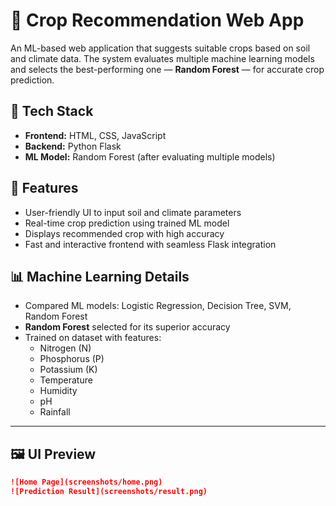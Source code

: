 # 🌾 Crop Recommendation Web App

An ML-based web application that suggests suitable crops based on soil and climate data. The system evaluates multiple machine learning models and selects the best-performing one — **Random Forest** — for accurate crop prediction.



## 🚀 Tech Stack

- **Frontend:** HTML, CSS, JavaScript  
- **Backend:** Python Flask  
- **ML Model:** Random Forest (after evaluating multiple models)  


## 🧠 Features

- User-friendly UI to input soil and climate parameters  
- Real-time crop prediction using trained ML model  
- Displays recommended crop with high accuracy  
- Fast and interactive frontend with seamless Flask integration  


## 📊 Machine Learning Details

- Compared ML models: Logistic Regression, Decision Tree, SVM, Random Forest  
- **Random Forest** selected for its superior accuracy  
- Trained on dataset with features:  
  - Nitrogen (N)  
  - Phosphorus (P)  
  - Potassium (K)  
  - Temperature  
  - Humidity  
  - pH  
  - Rainfall  

---

## 🖼️ UI Preview
```md
![Home Page](screenshots/home.png)
![Prediction Result](screenshots/result.png)
